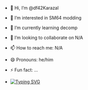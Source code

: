 - 👋 Hi, I’m @df42Karazal
- 👀 I’m interested in SM64 modding
- 🌱 I’m currently learning decomp
- 💞️ I’m looking to collaborate on N/A
- 📫 How to reach me: N/A
- 😄 Pronouns: he/him
- ⚡ Fun fact: ...

- [![Typing SVG](https://readme-typing-svg.demolab.com?font=Fira+Code&pause=1000&width=435&lines=make+VERSION%3DJP+COMPARE%3D0+-j4+;converting+....+into+.o;converting+....+into+.o;converting+....+into+.o;converting+....+into+.o;converting+....+into+.o;converting+....+into+.o;..done)](https://git.io/typing-svg)

<!---
df42Karazal/df42Karazal is a ✨ special ✨ repository because its `README.md` (this file) appears on your GitHub profile.
You can click the Preview link to take a look at your changes.
--->
